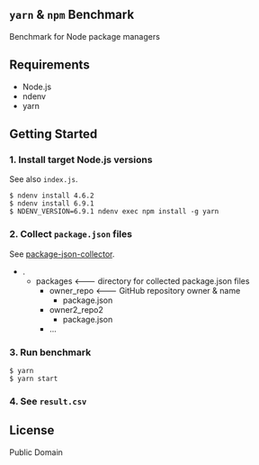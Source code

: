 `yarn` & `npm` Benchmark
------------------------

Benchmark for Node package managers

## Requirements

- Node.js
- ndenv
- yarn

## Getting Started

### 1. Install target Node.js versions
See also `index.js`.

```
$ ndenv install 4.6.2
$ ndenv install 6.9.1
$ NDENV_VERSION=6.9.1 ndenv exec npm install -g yarn
```

### 2. Collect `package.json` files
See [package-json-collector](https://github.com/pine/package-json-collector).

- .
  - packages <--- directory for collected package.json files
    - owner\_repo <--- GitHub repository owner & name
      - package.json
    - owner2\_repo2
      - package.json
    - ...

### 3. Run benchmark

```
$ yarn
$ yarn start
```

### 4. See `result.csv`

## License
Public Domain
